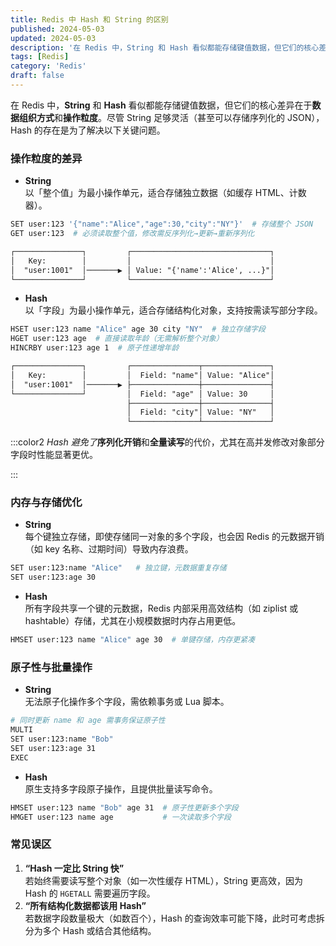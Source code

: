 ```yaml
---
title: Redis 中 Hash 和 String 的区别
published: 2024-05-03
updated: 2024-05-03
description: '在 Redis 中，String 和 Hash 看似都能存储键值数据，但它们的核心差异在于数据组织方式和操作粒度。'
tags: [Redis]
category: 'Redis'
draft: false 
---
```


在 Redis 中，**String** 和 **Hash** 看似都能存储键值数据，但它们的核心差异在于**数据组织方式**和**操作粒度**。尽管 String 足够灵活（甚至可以存储序列化的 JSON），Hash 的存在是为了解决以下关键问题。

### **操作粒度的差异**
+ **String**  
以「整个值」为最小操作单元，适合存储独立数据（如缓存 HTML、计数器）。  

```bash
SET user:123 '{"name":"Alice","age":30,"city":"NY"}'  # 存储整个 JSON
GET user:123  # 必须读取整个值，修改需反序列化→更新→重新序列化
```

```markdown
┌───────────────┐         ┌───────────────────────────────┐
│   Key:        │         │                               │
│  "user:1001"  │───────▶ │ Value: "{'name':'Alice', ...}"│
└───────────────┘         └───────────────────────────────┘
```

+ **Hash**  
以「字段」为最小操作单元，适合存储结构化对象，支持按需读写部分字段。  

```bash
HSET user:123 name "Alice" age 30 city "NY"  # 独立存储字段
HGET user:123 age  # 直接读取年龄（无需解析整个对象）
HINCRBY user:123 age 1  # 原子性递增年龄
```

```markdown
┌───────────────┐         ┌───────────────┬───────────────┐
│   Key:        │         │  Field: "name"│ Value: "Alice"│
│  "user:1001"  │───────▶ ├───────────────┼───────────────┤
└───────────────┘         │  Field: "age" │ Value: 30     │
                          ├───────────────┼───────────────┤
                          │  Field: "city"│ Value: "NY"   │
                          └───────────────┴───────────────┘
```

:::color2
_Hash 避免了_**序列化开销**和**全量读写**的代价，尤其在高并发修改对象部分字段时性能显著更优。

:::

### **内存与存储优化**
+ **String**  
每个键独立存储，即使存储同一对象的多个字段，也会因 Redis 的元数据开销（如 key 名称、过期时间）导致内存浪费。  

```bash
SET user:123:name "Alice"   # 独立键，元数据重复存储
SET user:123:age 30
```

+ **Hash**  
所有字段共享一个键的元数据，Redis 内部采用高效结构（如 ziplist 或 hashtable）存储，尤其在小规模数据时内存占用更低。  

```bash
HMSET user:123 name "Alice" age 30  # 单键存储，内存更紧凑
```

### **原子性与批量操作**
+ **String**  
无法原子化操作多个字段，需依赖事务或 Lua 脚本。  

```bash
# 同时更新 name 和 age 需事务保证原子性
MULTI
SET user:123:name "Bob"
SET user:123:age 31
EXEC
```

+ **Hash**  
原生支持多字段原子操作，且提供批量读写命令。  

```bash
HMSET user:123 name "Bob" age 31  # 原子性更新多个字段
HMGET user:123 name age           # 一次读取多个字段
```

### **常见误区**
1. **“Hash 一定比 String 快”**  
若始终需要读写整个对象（如一次性缓存 HTML），String 更高效，因为 Hash 的 `HGETALL` 需要遍历字段。
2. **“所有结构化数据都该用 Hash”**  
若数据字段数量极大（如数百个），Hash 的查询效率可能下降，此时可考虑拆分为多个 Hash 或结合其他结构。

